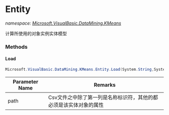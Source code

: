﻿# Entity
_namespace: <a href="#" onClick="load('/docs/Microsoft.VisualBasic.DataMining.KMeans/index.md')">Microsoft.VisualBasic.DataMining.KMeans</a>_

计算所使用的对象实例实体模型



### Methods

#### Load
```csharp
Microsoft.VisualBasic.DataMining.KMeans.Entity.Load(System.String,System.String)
```


|Parameter Name|Remarks|
|--------------|-------|
|path|Csv文件之中除了第一列是名称标识符，其他的都必须是该实体对象的属性|



